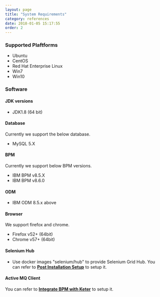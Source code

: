 ```yaml
---
layout: page
title: "System Requirements"
category: references
date: 2018-01-05 15:17:55
order: 2
---
```



### Supported Plaftforms

- Ubuntu
- CentOS
- Red Hat Enterprise Linux 
- Win7
- Win10

### Software

#### JDK versions

- JDK1.8 (64 bit)

#### Database

Currently we support the below database.

- MySQL 5.X

#### BPM 

Currently we support below BPM versions.

* IBM BPM v8.5.X
* IBM BPM v8.6.0

#### ODM
- IBM ODM 8.5.x above

#### Browser
We support firefox and chrome.
* Firefox v52+ (64bit)
* Chrome  v57+ (64bit)

#### Selenium Hub

* Use docker images "selenium/hub" to provide Selenium Grid Hub.
You can refer to **[Post Installation Setup]** to setup it.
 
[link]: ../installation/installation-preparation.html

#### Active MQ Client
You can refer to **[Integrate BPM with Keter]** to setup it.

[Integrate BPM with Keter]: ../operation/operation-configure-def.html
[Post Installation Setup]:  ../installation/installlation-post-installation.html
